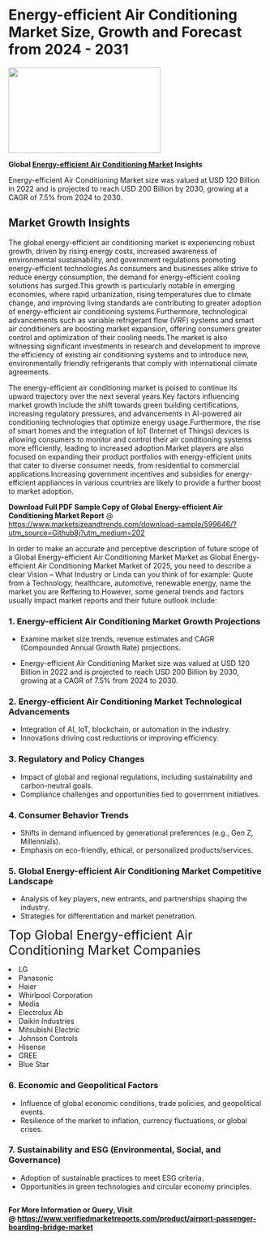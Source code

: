 <H1>Energy-efficient Air Conditioning Market Size, Growth and Forecast from 2024 - 2031</H1><img class="aligncenter size-medium wp-image-584254" src="https://thirdeyenews.in/wp-content/uploads/2024/09/Global-Market-Research-300x168.jpeg" alt="" width="300" height="168" /><p><strong>Global&nbsp;<a href="https://www.marketsizeandtrends.com/download-sample/599646/?utm_source=Github8j?utm_medium=202">Energy-efficient Air Conditioning Market</a> Insights</strong></p><p>Energy-efficient Air Conditioning Market size was valued at USD 120 Billion in 2022 and is projected to reach USD 200 Billion by 2030, growing at a CAGR of 7.5% from 2024 to 2030.</p><p><h2>Market Growth Insights</h2> <p>The global energy-efficient air conditioning market is experiencing robust growth, driven by rising energy costs, increased awareness of environmental sustainability, and government regulations promoting energy-efficient technologies.As consumers and businesses alike strive to reduce energy consumption, the demand for energy-efficient cooling solutions has surged.This growth is particularly notable in emerging economies, where rapid urbanization, rising temperatures due to climate change, and improving living standards are contributing to greater adoption of energy-efficient air conditioning systems.Furthermore, technological advancements such as variable refrigerant flow (VRF) systems and smart air conditioners are boosting market expansion, offering consumers greater control and optimization of their cooling needs.The market is also witnessing significant investments in research and development to improve the efficiency of existing air conditioning systems and to introduce new, environmentally friendly refrigerants that comply with international climate agreements.</p> <p>The energy-efficient air conditioning market is poised to continue its upward trajectory over the next several years.Key factors influencing market growth include the shift towards green building certifications, increasing regulatory pressures, and advancements in AI-powered air conditioning technologies that optimize energy usage.Furthermore, the rise of smart homes and the integration of IoT (Internet of Things) devices is allowing consumers to monitor and control their air conditioning systems more efficiently, leading to increased adoption.Market players are also focused on expanding their product portfolios with energy-efficient units that cater to diverse consumer needs, from residential to commercial applications.Increasing government incentives and subsidies for energy-efficient appliances in various countries are likely to provide a further boost to market adoption.<p><span class=""><strong>Download Full PDF Sample Copy of Global Energy-efficient Air Conditioning Market Report</strong> @ <a href="https://www.marketsizeandtrends.com/download-sample/599646/?utm_source=Github8j?utm_medium=202" target="_blank">https://www.marketsizeandtrends.com/download-sample/599646/?utm_source=Github8j?utm_medium=202</a></span></p><p>In order to make an accurate and perceptive description of future scope of a Global&nbsp;Energy-efficient Air Conditioning Market Market as Global&nbsp;Energy-efficient Air Conditioning Market Market of 2025, you need to describe a clear Vision &ndash; What Industry or Linda can you think of for example: Quote from a Technology, healthcare, automotive, renewable energy, name the market you are Reffering to.However, some general trends and factors usually impact market reports and their future outlook include:</p><h3>1.&nbsp;<strong>Energy-efficient Air Conditioning Market Growth Projections</strong></h3><ul><li>Examine market size trends, revenue estimates and CAGR (Compounded Annual Growth Rate) projections.</li><li><p>Energy-efficient Air Conditioning Market size was valued at USD 120 Billion in 2022 and is projected to reach USD 200 Billion by 2030, growing at a CAGR of 7.5% from 2024 to 2030.</p></li></ul><h3>2.&nbsp;<strong>Energy-efficient Air Conditioning Market Technological Advancements</strong></h3><ul><li>Integration of AI, IoT, blockchain, or automation in the industry.</li><li>Innovations driving cost reductions or improving efficiency.</li></ul><h3>3.&nbsp;<strong>Regulatory and Policy Changes</strong></h3><ul><li>Impact of global and regional regulations, including sustainability and carbon-neutral goals.</li><li>Compliance challenges and opportunities tied to government initiatives.</li></ul><h3>4.&nbsp;<strong>Consumer Behavior Trends</strong></h3><ul><li>Shifts in demand influenced by generational preferences (e.g., Gen Z, Millennials).</li><li>Emphasis on eco-friendly, ethical, or personalized products/services.</li></ul><h3>5.&nbsp;<strong>Global Energy-efficient Air Conditioning Market Competitive Landscape</strong></h3><ul><li>Analysis of key players, new entrants, and partnerships shaping the industry.</li><li>Strategies for differentiation and market penetration.</li></ul><p data-pm-slice="1 1 []"><span style="color: inherit; font-family: inherit; font-size: 25px;">Top Global Energy-efficient Air Conditioning Market Companies</span></p><div class="" data-test-id=""><p><li>LG</li><li> Panasonic</li><li> Haier</li><li> Whirlpool Corporation</li><li> Media</li><li> Electrolux Ab</li><li> Daikin Industries</li><li> Mitsubishi Electric</li><li> Johnson Controls</li><li> Hisense</li><li> GREE</li><li> Blue Star</li></p></div><h3>6.&nbsp;<strong>Economic and Geopolitical Factors</strong></h3><ul><li>Influence of global economic conditions, trade policies, and geopolitical events.</li><li>Resilience of the market to inflation, currency fluctuations, or global crises.</li></ul><h3>7.&nbsp;<strong>Sustainability and ESG (Environmental, Social, and Governance)</strong></h3><ul><li>Adoption of sustainable practices to meet ESG criteria.</li><li>Opportunities in green technologies and circular economy principles.</li></ul><h2><strong style="font-size: 14px;">For More Information or Query, Visit @&nbsp;</strong><a style="background-color: #ffffff; font-size: 14px;" href="https://www.marketsizeandtrends.com/report/energy-efficient-air-conditioning-market/" target="_blank">https://www.verifiedmarketreports.com/product/airport-passenger-boarding-bridge-market</a></h2>
